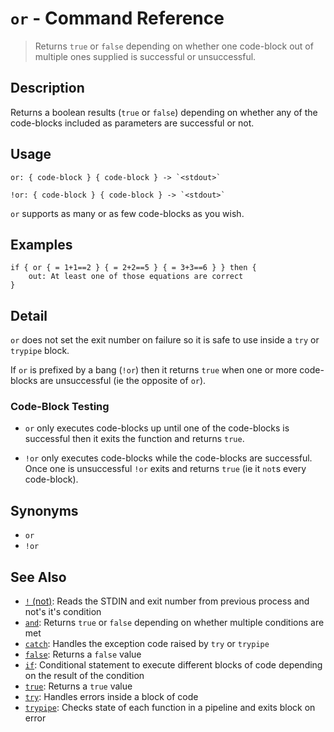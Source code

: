 # `or` - Command Reference

> Returns `true` or `false` depending on whether one code-block out of multiple ones supplied is successful or unsuccessful.

## Description

Returns a boolean results (`true` or `false`) depending on whether any of the
code-blocks included as parameters are successful or not.

## Usage

    or: { code-block } { code-block } -> `<stdout>`

    !or: { code-block } { code-block } -> `<stdout>`

`or` supports as many or as few code-blocks as you wish.

## Examples

    if { or { = 1+1==2 } { = 2+2==5 } { = 3+3==6 } } then {
        out: At least one of those equations are correct
    }

## Detail

`or` does not set the exit number on failure so it is safe to use inside a `try`
or `trypipe` block.

If `or` is prefixed by a bang (`!or`) then it returns `true` when one or more
code-blocks are unsuccessful (ie the opposite of `or`).

### Code-Block Testing

- `or` only executes code-blocks up until one of the code-blocks is successful
  then it exits the function and returns `true`.

- `!or` only executes code-blocks while the code-blocks are successful. Once one
  is unsuccessful `!or` exits and returns `true` (ie it `not`s every code-block).

## Synonyms

- `or`
- `!or`

## See Also

- [`!` (not)](../commands/not.md):
  Reads the STDIN and exit number from previous process and not's it's condition
- [`and`](../commands/and.md):
  Returns `true` or `false` depending on whether multiple conditions are met
- [`catch`](../commands/catch.md):
  Handles the exception code raised by `try` or `trypipe`
- [`false`](../commands/false.md):
  Returns a `false` value
- [`if`](../commands/if.md):
  Conditional statement to execute different blocks of code depending on the result of the condition
- [`true`](../commands/true.md):
  Returns a `true` value
- [`try`](../commands/try.md):
  Handles errors inside a block of code
- [`trypipe`](../commands/trypipe.md):
  Checks state of each function in a pipeline and exits block on error

